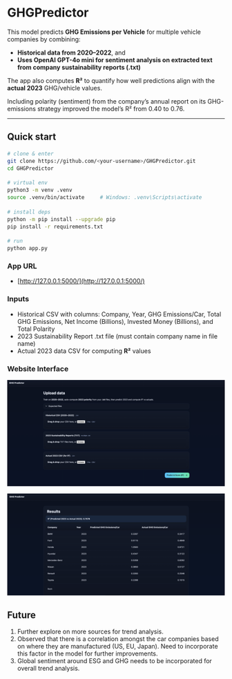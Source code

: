# GHGPredictor

This model predicts **GHG Emissions per Vehicle** for multiple vehicle companies by combining:
- **Historical data from 2020–2022**, and
- **Uses OpenAI GPT-4o mini for sentiment analysis on extracted text from company sustainability reports (.txt)**

The app also computes **R²** to quantify how well predictions align with the **actual 2023** GHG/vehicle values.

Including polarity (sentiment) from the company’s annual report on its GHG-emissions strategy improved the model’s R² from 0.40 to 0.76.

---

## Quick start

```bash
# clone & enter
git clone https://github.com/<your-username>/GHGPredictor.git
cd GHGPredictor

# virtual env
python3 -m venv .venv
source .venv/bin/activate     # Windows: .venv\Scripts\activate

# install deps
python -m pip install --upgrade pip
pip install -r requirements.txt

# run
python app.py

```

### App URL

- [http://127.0.0.1:5000/](http://127.0.0.1:5000/) 

### Inputs

- Historical CSV with columns: Company, Year, GHG Emissions/Car, Total GHG Emissions, Net Income (Billions), Invested Money (Billions), and Total Polarity
- 2023 Sustainability Report .txt file (must contain company name in file name)
- Actual 2023 data CSV for computing **R²** values

### Website Interface

![alt text](Website.png)

![alt text](Results.png)

## Future

1. Further explore on more sources for trend analysis.
2. Observed that there is a correlation amongst the car companies based on where they are manufactured (US, EU, Japan). Need to incorporate this factor in the model for further improvements.
3. Global sentiment around ESG and GHG needs to be incorporated for overall trend analysis. 
